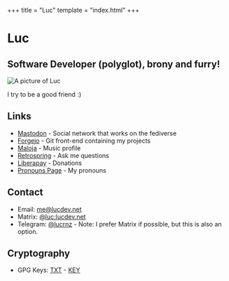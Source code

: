 +++
title = "Luc"
template = "index.html"
+++

# Luc
## Software Developer (polyglot), brony and furry!

![A picture of Luc](https://file.lucdev.net/system-avatars/luc/20230112-250.png)

I try to be a good friend :)

## Links

- [Mastodon](https://pony.social/@luc) - Social network that works on the fediverse
- [Forgejo](https://git.lucdev.net/luc) - Git front-end containing my projects
- [Maloja](https://music.lucdev.net) - Music profile
- [Retrospring](https://retrospring.net/@luc) - Ask me questions
- [Liberapay](https://liberapay.com/lucrnz) - Donations
- [Pronouns Page](https://pronouns.page/@lucrnz) - My pronouns

## Contact

- Email: [me@lucdev.net](mailto:me@lucdev.net)
- Matrix: [@luc:lucdev.net](https://matrix.to/#/@luc:lucdev.net)
- Telegram: [@lucrnz](https://t.me/lucrnz) - Note: I prefer Matrix if possible, but this is also an option.

## Cryptography
- GPG Keys: [TXT](https://file.lucdev.net/luc-gpg.txt) - [KEY](https://file.lucdev.net/luc-gpg.key)
